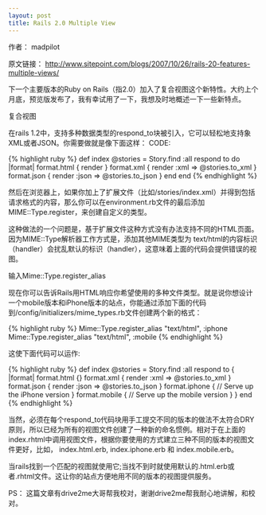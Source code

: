 ```yaml
--- 
layout: post
title: Rails 2.0 Multiple View
---
```

作者： madpilot

原文链接：
http://www.sitepoint.com/blogs/2007/10/26/rails-20-features-multiple-views/

下一个主要版本的Ruby on Rails（指2.0）加入了复合视图这个新特性。大约上个月底，预览版发布了，我有幸试用了一下，我想及时地概述一下一些新特点。

复合视图

在rails 1.2中，支持多种数据类型的respond_to块被引入，它可以轻松地支持象XML或者JSON。你需要做就是像下面这样：
CODE:

{% highlight ruby %}
    def index
      @stories = Story.find :all
      respond to do |format|
        format.html { render }
        format.xml {
          render :xml => @stories.to_xml
        }
        format.json {
          render :json => @stories.to_json
        }
      end
    end
{% endhighlight %}

然后在浏览器上，如果你加上了扩展文件（比如/stories/index.xml）并得到包括请求格式的内容，那么你可以在environment.rb文件的最后添加MIME::Type.register，来创建自定义的类型。

这种做法的一个问题是，基于扩展文件这种方式没有办法支持不同的HTML页面。因为MIME::Type解析器工作方式是，添加其他MIME类型为 text/html的内容标识（handler）会扰乱默认的标识（handler），这意味着上面的代码会提供错误的视图。

输入Mime::Type.register_alias

现在你可以告诉Rails用HTML响应你希望使用的多种文件类型。就是说你想设计一个mobile版本和iPhone版本的站点，你能通过添加下面的代码到/config/initializers/mime_types.rb文件创建两个新的格式：

{% highlight ruby %}
    Mime::Type.register_alias "text/html", :iphone
    Mime::Type.register_alias "text/html", :mobile
{% endhighlight %}

这使下面代码可以运作:

{% highlight ruby %}
    def index
    @stories = Story.find :all
    respond to { |format|
    format.html {}
    format.xml {
    render :xml =&gt; @stories.to_xml
    }
    format.json {
    render :json =&gt; @stories.to_json
    }
    format.iphone {
    // Serve up the iPhone version
    }
    format.mobile {
    // Serve up the mobile version
    }
    }
    end
{% endhighlight %}

当然，必须在每个respond_to代码块用手工提交不同的版本的做法不太符合DRY原则，所以已经为所有的视图文件创建了一种新的命名惯例。相对于在上面的index.rhtml中调用视图文件，根据你要使用的方式建立三种不同的版本的视图文件更好，比如， index.html.erb, index.iphone.erb 和 index.mobile.erb。

当rails找到一个匹配的视图就使用它;当找不到时就使用默认的.html.erb或者.rhtml文件。这让你的站点方便地用不同的版本的视图提供服务。

PS： 这篇文章有drive2me大哥帮我校对，谢谢drive2me帮我耐心地讲解，和校对。
